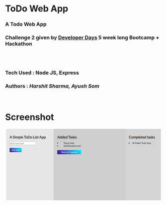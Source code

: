 # ToDo Web App

### A Todo Web App
### __Challenge 2__ given by <a href="https://developerdays.tech/">Developer Days</a> 5 week long Bootcamp + Hackathon
<br><br>
### Tech Used : Node JS, Express
### Authors : _Harshit Sharma, Ayush Som_
<br>

# Screenshot
<div align="center"><img src="res/ss1.PNG"></div>
<br>
